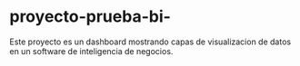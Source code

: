 # proyecto-prueba-bi-
Este proyecto es un dashboard mostrando capas de visualizacion de datos en un software de inteligencia de negocios. 
